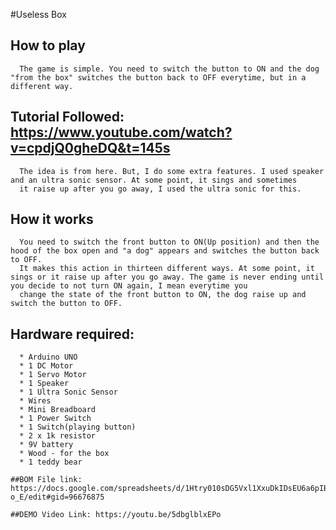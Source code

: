 #Useless Box

## How to play
      The game is simple. You need to switch the button to ON and the dog "from the box" switches the button back to OFF everytime, but in a different way.
   
## Tutorial Followed: https://www.youtube.com/watch?v=cpdjQ0gheDQ&t=145s

      The idea is from here. But, I do some extra features. I used speaker and an ultra sonic sensor. At some point, it sings and sometimes
      it raise up after you go away, I used the ultra sonic for this.

## How it works
      You need to switch the front button to ON(Up position) and then the hood of the box open and "a dog" appears and switches the button back to OFF.
      It makes this action in thirteen different ways. At some point, it sings or it raise up after you go away. The game is never ending until you decide to not turn ON again, I mean everytime you 
      change the state of the front button to ON, the dog raise up and switch the button to OFF.

 ## Hardware required: 
      * Arduino UNO
      * 1 DC Motor
      * 1 Servo Motor
      * 1 Speaker
      * 1 Ultra Sonic Sensor
      * Wires
      * Mini Breadboard
      * 1 Power Switch
      * 1 Switch(playing button)
      * 2 x 1k resistor 
      * 9V battery
      * Wood - for the box
      * 1 teddy bear
    
    ##BOM File link: https://docs.google.com/spreadsheets/d/1Htry010sDG5Vxl1XxuDkIDsEU6a6pIBbHVVmY9l-o_E/edit#gid=96676875
    
    ##DEMO Video Link: https://youtu.be/5dbglblxEPo
    
    
    
      
     
